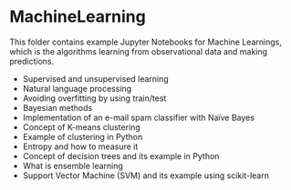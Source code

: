 # MachineLearning

This folder contains example Jupyter Notebooks for Machine Learnings, which is the algorithms learning from observational data and making predictions.

- Supervised and unsupervised learning
- Natural language processing
- Avoiding overfitting by using train/test
- Bayesian methods
- Implementation of an e-mail spam classifier with Naïve Bayes
- Concept of K-means clustering
- Example of clustering in Python
- Entropy and how to measure it
- Concept of decision trees and its example in Python
- What is ensemble learning
- Support Vector Machine (SVM) and its example using scikit-learn
